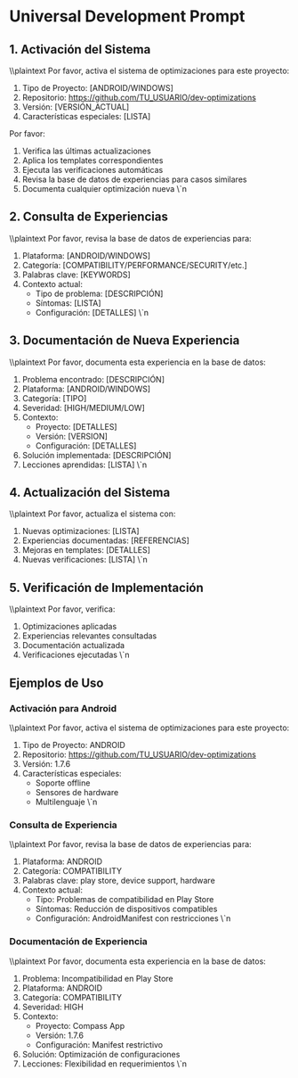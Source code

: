 # Universal Development Prompt

## 1. Activación del Sistema
\\\plaintext
Por favor, activa el sistema de optimizaciones para este proyecto:

1. Tipo de Proyecto: [ANDROID/WINDOWS]
2. Repositorio: https://github.com/TU_USUARIO/dev-optimizations
3. Versión: [VERSIÓN_ACTUAL]
4. Características especiales: [LISTA]

Por favor:
1. Verifica las últimas actualizaciones
2. Aplica los templates correspondientes
3. Ejecuta las verificaciones automáticas
4. Revisa la base de datos de experiencias para casos similares
5. Documenta cualquier optimización nueva
\\\`n
## 2. Consulta de Experiencias
\\\plaintext
Por favor, revisa la base de datos de experiencias para:

1. Plataforma: [ANDROID/WINDOWS]
2. Categoría: [COMPATIBILITY/PERFORMANCE/SECURITY/etc.]
3. Palabras clave: [KEYWORDS]
4. Contexto actual:
   - Tipo de problema: [DESCRIPCIÓN]
   - Síntomas: [LISTA]
   - Configuración: [DETALLES]
\\\`n
## 3. Documentación de Nueva Experiencia
\\\plaintext
Por favor, documenta esta experiencia en la base de datos:

1. Problema encontrado: [DESCRIPCIÓN]
2. Plataforma: [ANDROID/WINDOWS]
3. Categoría: [TIPO]
4. Severidad: [HIGH/MEDIUM/LOW]
5. Contexto:
   - Proyecto: [DETALLES]
   - Versión: [VERSION]
   - Configuración: [DETALLES]
6. Solución implementada: [DESCRIPCIÓN]
7. Lecciones aprendidas: [LISTA]
\\\`n
## 4. Actualización del Sistema
\\\plaintext
Por favor, actualiza el sistema con:

1. Nuevas optimizaciones: [LISTA]
2. Experiencias documentadas: [REFERENCIAS]
3. Mejoras en templates: [DETALLES]
4. Nuevas verificaciones: [LISTA]
\\\`n
## 5. Verificación de Implementación
\\\plaintext
Por favor, verifica:

1. Optimizaciones aplicadas
2. Experiencias relevantes consultadas
3. Documentación actualizada
4. Verificaciones ejecutadas
\\\`n
## Ejemplos de Uso

### Activación para Android
\\\plaintext
Por favor, activa el sistema de optimizaciones para este proyecto:

1. Tipo de Proyecto: ANDROID
2. Repositorio: https://github.com/TU_USUARIO/dev-optimizations
3. Versión: 1.7.6
4. Características especiales:
   - Soporte offline
   - Sensores de hardware
   - Multilenguaje
\\\`n
### Consulta de Experiencia
\\\plaintext
Por favor, revisa la base de datos de experiencias para:

1. Plataforma: ANDROID
2. Categoría: COMPATIBILITY
3. Palabras clave: play store, device support, hardware
4. Contexto actual:
   - Tipo: Problemas de compatibilidad en Play Store
   - Síntomas: Reducción de dispositivos compatibles
   - Configuración: AndroidManifest con restricciones
\\\`n
### Documentación de Experiencia
\\\plaintext
Por favor, documenta esta experiencia en la base de datos:

1. Problema: Incompatibilidad en Play Store
2. Plataforma: ANDROID
3. Categoría: COMPATIBILITY
4. Severidad: HIGH
5. Contexto:
   - Proyecto: Compass App
   - Versión: 1.7.6
   - Configuración: Manifest restrictivo
6. Solución: Optimización de configuraciones
7. Lecciones: Flexibilidad en requerimientos
\\\`n

